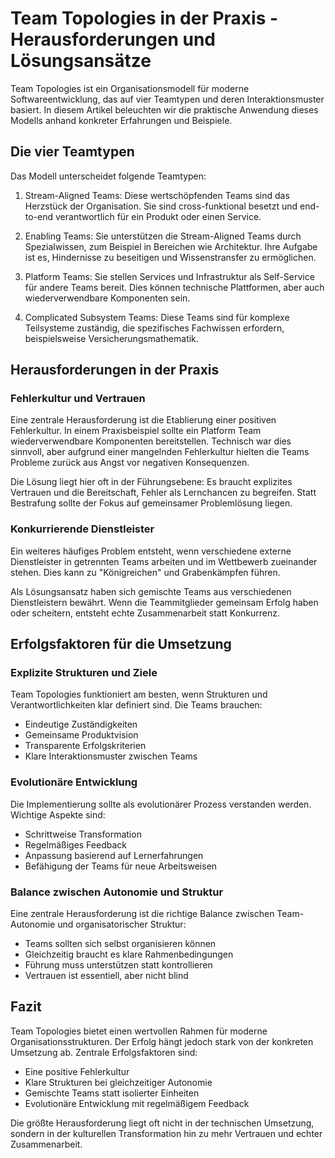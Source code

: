# Team Topologies in der Praxis - Herausforderungen und Lösungsansätze

Team Topologies ist ein Organisationsmodell für moderne Softwareentwicklung, das auf vier Teamtypen und deren Interaktionsmuster basiert. In diesem Artikel beleuchten wir die praktische Anwendung dieses Modells anhand konkreter Erfahrungen und Beispiele.

## Die vier Teamtypen

Das Modell unterscheidet folgende Teamtypen:

1. Stream-Aligned Teams: Diese wertschöpfenden Teams sind das Herzstück der Organisation. Sie sind cross-funktional besetzt und end-to-end verantwortlich für ein Produkt oder einen Service.

2. Enabling Teams: Sie unterstützen die Stream-Aligned Teams durch Spezialwissen, zum Beispiel in Bereichen wie Architektur. Ihre Aufgabe ist es, Hindernisse zu beseitigen und Wissenstransfer zu ermöglichen.

3. Platform Teams: Sie stellen Services und Infrastruktur als Self-Service für andere Teams bereit. Dies können technische Plattformen, aber auch wiederverwendbare Komponenten sein.

4. Complicated Subsystem Teams: Diese Teams sind für komplexe Teilsysteme zuständig, die spezifisches Fachwissen erfordern, beispielsweise Versicherungsmathematik.

## Herausforderungen in der Praxis 

### Fehlerkultur und Vertrauen

Eine zentrale Herausforderung ist die Etablierung einer positiven Fehlerkultur. In einem Praxisbeispiel sollte ein Platform Team wiederverwendbare Komponenten bereitstellen. Technisch war dies sinnvoll, aber aufgrund einer mangelnden Fehlerkultur hielten die Teams Probleme zurück aus Angst vor negativen Konsequenzen. 

Die Lösung liegt hier oft in der Führungsebene: Es braucht explizites Vertrauen und die Bereitschaft, Fehler als Lernchancen zu begreifen. Statt Bestrafung sollte der Fokus auf gemeinsamer Problemlösung liegen.

### Konkurrierende Dienstleister

Ein weiteres häufiges Problem entsteht, wenn verschiedene externe Dienstleister in getrennten Teams arbeiten und im Wettbewerb zueinander stehen. Dies kann zu "Königreichen" und Grabenkämpfen führen.

Als Lösungsansatz haben sich gemischte Teams aus verschiedenen Dienstleistern bewährt. Wenn die Teammitglieder gemeinsam Erfolg haben oder scheitern, entsteht echte Zusammenarbeit statt Konkurrenz.

## Erfolgsfaktoren für die Umsetzung

### Explizite Strukturen und Ziele

Team Topologies funktioniert am besten, wenn Strukturen und Verantwortlichkeiten klar definiert sind. Die Teams brauchen:

- Eindeutige Zuständigkeiten
- Gemeinsame Produktvision 
- Transparente Erfolgskriterien
- Klare Interaktionsmuster zwischen Teams

### Evolutionäre Entwicklung

Die Implementierung sollte als evolutionärer Prozess verstanden werden. Wichtige Aspekte sind:

- Schrittweise Transformation
- Regelmäßiges Feedback
- Anpassung basierend auf Lernerfahrungen 
- Befähigung der Teams für neue Arbeitsweisen

### Balance zwischen Autonomie und Struktur

Eine zentrale Herausforderung ist die richtige Balance zwischen Team-Autonomie und organisatorischer Struktur:

- Teams sollten sich selbst organisieren können
- Gleichzeitig braucht es klare Rahmenbedingungen
- Führung muss unterstützen statt kontrollieren
- Vertrauen ist essentiell, aber nicht blind

## Fazit

Team Topologies bietet einen wertvollen Rahmen für moderne Organisationsstrukturen. Der Erfolg hängt jedoch stark von der konkreten Umsetzung ab. Zentrale Erfolgsfaktoren sind:

- Eine positive Fehlerkultur
- Klare Strukturen bei gleichzeitiger Autonomie
- Gemischte Teams statt isolierter Einheiten
- Evolutionäre Entwicklung mit regelmäßigem Feedback

Die größte Herausforderung liegt oft nicht in der technischen Umsetzung, sondern in der kulturellen Transformation hin zu mehr Vertrauen und echter Zusammenarbeit.